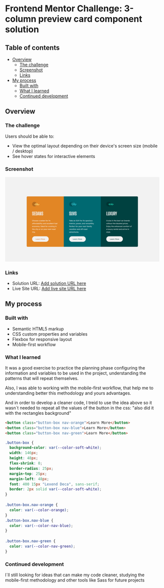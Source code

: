# Frontend Mentor Challenge: 3-column preview card component solution

## Table of contents

- [Overview](#overview)
  - [The challenge](#the-challenge)
  - [Screenshot](#screenshot)
  - [Links](#links)
- [My process](#my-process)
  - [Built with](#built-with)
  - [What I learned](#what-i-learned)
  - [Continued development](#continued-development)

## Overview

### The challenge

Users should be able to:

- View the optimal layout depending on their device's screen size (mobile / desktop)
- See hover states for interactive elements

### Screenshot

![](./img/desktop-screenshot.png)

### Links

- Solution URL: [Add solution URL here](https://www.frontendmentor.io/challenges/3column-preview-card-component-pH92eAR2-)
- Live Site URL: [Add live site URL here](https://ntwiler.github.io/Responsive-3-Column-Preview-Card/)

## My process

### Built with

- Semantic HTML5 markup
- CSS custom properties and variables
- Flexbox for responsive layout
- Mobile-first workflow

### What I learned

It was a good exercise to practice the planning phase configuring the information and variables to be used in the project, understanding the patterns that will repeat themselves.

Also, I was able to working with the mobile-first workflow, that help me to understanding better this methodology and yours advantages.

And in order to develop a cleaner code, I treid to use the idea above so it wasn´t needed to repeat all the values of the button in the css: "also did it with the rectangles background"

```html
<button class="button-box nav-orange">Learn More</button>
<button class="button-box nav-blue">Learn More</button>
<button class="button-box nav-green">Learn More</button>
```

```css
.button-box {
  background-color: var(--color-soft-white);
  width: 146px;
  height: 48px;
  flex-shrink: 0;
  border-radius: 25px;
  margin-top: 25px;
  margin-left: 48px;
  font: 400 15px "Lexend Deca", sans-serif;
  border: 2px solid var(--color-soft-white);
}

.button-box.nav-orange {
  color: var(--color-orange);
}
.button-box.nav-blue {
  color: var(--color-nav-blue);
}

.button-box.nav-green {
  color: var(--color-nav-green);
}
```

### Continued development

I´ll still looking for ideas that can make my code cleaner, studying the mobile-first methodology and other tools like Sass for future projects

